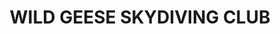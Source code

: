 ---
title: "WILD GEESE SKYDIVING CLUB"
address: "116, Carrowreagh Rd, Garvagh, Coleraine, Co. Derry BT51 5LQ"
tel: "028 2933 6330"
county: "Derry"
category: "Flying"
type: "Content"
lat: "054.9864180000"
lng: "-006.6448650000"
---